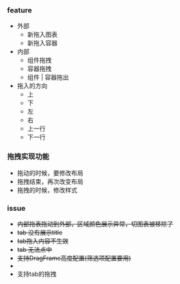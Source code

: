 ### feature
- 外部 
  - 新拖入图表
  - 新拖入容器
- 内部
  - 组件拖拽
  - 容器拖拽
  - 组件 | 容器拖出
- 拖入的方向
  - 上
  - 下
  - 左
  - 右
  - 上一行
  - 下一行


### 拖拽实现功能
- 拖动的时候，要修改布局
- 拖拽结束，再次改变布局
- 拖拽的时候，修改样式

### issue
- ~~内部拖表拖动到外部，区域颜色展示异常，切图表被移除了~~
- ~~tab 没有展示title~~
- ~~tab拖入内容不生效~~
- ~~tab 无法点中~~
- ~~支持DragFrame高度配置(筛选项配置要用)~~
- 
- 支持tab的拖拽